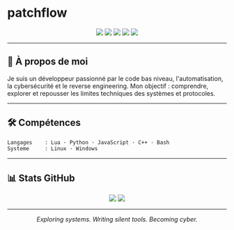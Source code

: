 # patchflow

<p align="center">
  <img src="https://img.shields.io/badge/OS-Linux-informational?style=flat-square&logo=linux" />
  <img src="https://img.shields.io/badge/Editor-VSCode-blue?style=flat-square&logo=visual-studio-code" />
  <img src="https://img.shields.io/badge/Language-Lua%20%7C%20Python%20%7C%20C++-success?style=flat-square&logo=code" />
  <img src="https://img.shields.io/badge/Cybersecurity-Focused-critical?style=flat-square&logo=protonvpn" />
  <img src="https://img.shields.io/badge/Automation-Enabled-red?style=flat-square&logo=robotframework" />
</p>

---

## 🧠 À propos de moi

Je suis un développeur passionné par le code bas niveau, l'automatisation, la cybersécurité et le reverse engineering. Mon objectif : comprendre, explorer et repousser les limites techniques des systèmes et protocoles.

---

## 🛠️ Compétences

```txt
Langages    : Lua · Python · JavaScript · C++ · Bash
Systeme     : Linux · Windows
```

---

## 📊 Stats GitHub

<p align="center">
  <img src="https://github-readme-stats.vercel.app/api?username=patchflow&show_icons=true&theme=tokyonight" />
  <img src="https://github-readme-streak-stats.herokuapp.com/?user=patchflow&theme=tokyonight" />
</p>

---

<p align="center"><i>Exploring systems. Writing silent tools. Becoming cyber.</i></p>

